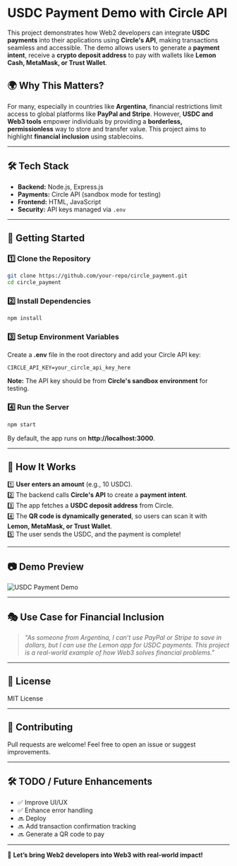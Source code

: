 # USDC Payment Demo with Circle API

This project demonstrates how Web2 developers can integrate **USDC payments** into their applications using **Circle's API**, making transactions seamless and accessible. The demo allows users to generate a **payment intent**, receive a **crypto deposit address** to pay with wallets like **Lemon Cash, MetaMask, or Trust Wallet**.

## 🌍 Why This Matters?
For many, especially in countries like **Argentina**, financial restrictions limit access to global platforms like **PayPal and Stripe**. However, **USDC and Web3 tools** empower individuals by providing a **borderless, permissionless** way to store and transfer value. This project aims to highlight **financial inclusion** using stablecoins.

---

## 🛠️ Tech Stack
- **Backend:** Node.js, Express.js
- **Payments:** Circle API (sandbox mode for testing)
- **Frontend:** HTML, JavaScript
- **Security:** API keys managed via `.env`

---

## 🚀 Getting Started

### 1️⃣ Clone the Repository
```bash
git clone https://github.com/your-repo/circle_payment.git
cd circle_payment
```

### 2️⃣ Install Dependencies
```bash
npm install
```

### 3️⃣ Setup Environment Variables
Create a **.env** file in the root directory and add your Circle API key:

```
CIRCLE_API_KEY=your_circle_api_key_here
```

**Note:** The API key should be from **Circle's sandbox environment** for testing.

### 4️⃣ Run the Server
```bash
npm start
```
By default, the app runs on **http://localhost:3000**.

---

## 📌 How It Works

1️⃣ **User enters an amount** (e.g., 10 USDC).  
2️⃣ The backend calls **Circle's API** to create a **payment intent**.  
3️⃣ The app fetches a **USDC deposit address** from Circle.  
4️⃣ The **QR code is dynamically generated**, so users can scan it with **Lemon, MetaMask, or Trust Wallet**.  
5️⃣ The user sends the USDC, and the payment is complete!  

---

## 📷 Demo Preview
![USDC Payment Demo](https://your-image-url.com/demo.png)

---

## 🎭 Use Case for Financial Inclusion
> *"As someone from Argentina, I can’t use PayPal or Stripe to save in dollars, but I can use the Lemon app for USDC payments. This project is a real-world example of how Web3 solves financial problems."*

---

## 📜 License
MIT License

---

## 🤝 Contributing
Pull requests are welcome! Feel free to open an issue or suggest improvements.

---

## 🛠️ TODO / Future Enhancements
- ✅ Improve UI/UX
- ✅ Enhance error handling
- 🔜 Deploy 
- 🔜 Add transaction confirmation tracking
- 🔜 Generate a QR code to pay

---

🚀 **Let’s bring Web2 developers into Web3 with real-world impact!**

